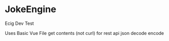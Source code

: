 # JokeEngine
Ecig Dev Test

Uses Basic Vue
File get contents (not curl) for rest api
json decode encode
